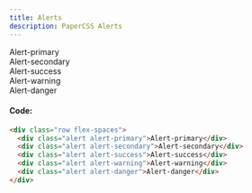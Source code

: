 ```yaml
---
title: Alerts
description: PaperCSS Alerts
---
```

<div class="row flex-spaces">
  <div class="alert alert-primary">
    Alert-primary
  </div>
  <div class="alert alert-secondary">
    Alert-secondary
  </div>
  <div class="alert alert-success">
    Alert-success
  </div>
  <div class="alert alert-warning">
    Alert-warning
  </div>
  <div class="alert alert-danger">
    Alert-danger
  </div>
</div>

#### Code:

```html
<div class="row flex-spaces">
  <div class="alert alert-primary">Alert-primary</div>
  <div class="alert alert-secondary">Alert-secondary</div>
  <div class="alert alert-success">Alert-success</div>
  <div class="alert alert-warning">Alert-warning</div>
  <div class="alert alert-danger">Alert-danger</div>
</div>
```
